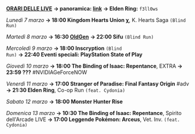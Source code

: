 <b><u>ORARI DELLE LIVE</u></b>
<b>→ panoramica: <a href="https://trello.com/b/iKwdSGf3/sabaku">link</a></b>
<b>→ Elden Ring:</b> <code>f3ll0ws</code>

<i>Lunedì 7 marzo</i>
<b>→ 18:00 Kingdom Hearts Union χ</b>, K. Hearts Saga <code>(Blind Run)</code>

<i>Martedì 8 marzo </i>
<b>→ 16:30 <a href="https://www.twitch.tv/oldgenproject">OldGen</a></b>
<b>→ 22:00 Sifu</b> <code>(Blind Run)</code>

<i>Mercoledì 9 marzo</i>
<b>→ 18:00 Inscryption</b> <code>(Blind Run)</code>
<b>→ 22:40 Eventi speciali: PlayStation State of Play</b> 

<i>Giovedì 10 marzo</i>
<b>→ 18:00 The Binding of Isaac: Repentance</b>, EXTRA
<b>→ 23:59 ???</b> #NVIDIAGeForceNOW

<i>Venerdì 11 marzo</i>
<b>→ 17:00 Stranger of Paradise: Final Fantasy Origin</b> #adv
<b>→ 21:30 Elden Ring</b>, Co-op Run <code>(feat. Cydonia)</code>

<i>Sabato 12 marzo</i>
<b>→ 18:00 Monster Hunter Rise</b>

<i>Domenica 13 marzo</i>
<b>→ 10:30 The Binding of Isaac: Repentance</b>, Spirito dell'Arcade LIVE
<b>→ 17:00 Leggende Pokémon: Arceus</b>, Vet. Inv. <code>(feat. Cydonia)</code>
